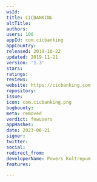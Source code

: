 ```yaml
---
wsId: 
title: CICBANKING
altTitle: 
authors: 
users: 100
appId: com.cicbanking
appCountry: 
released: 2019-10-22
updated: 2019-11-21
version: '1.3'
stars: 
ratings: 
reviews: 
website: https://cicbanking.com
repository: 
issue: 
icon: com.cicbanking.png
bugbounty: 
meta: removed
verdict: fewusers
appHashes: 
date: 2023-06-21
signer: 
twitter: 
social: 
redirect_from: 
developerName: Powers Koltrepum
features: 

---
```


